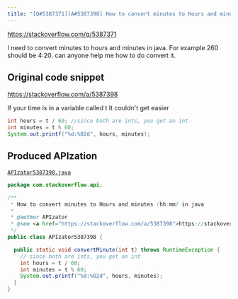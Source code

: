```yaml
---
title: "[Q#5387371][A#5387398] How to convert minutes to Hours and minutes (hh:mm) in java"
---
```


https://stackoverflow.com/q/5387371

I need to convert minutes to hours and minutes in java. For example 260 should be 4:20. can anyone help me how to do convert it.



## Original code snippet

https://stackoverflow.com/a/5387398

If your time is in a variable called t
It couldn't get easier

```java
int hours = t / 60; //since both are ints, you get an int
int minutes = t % 60;
System.out.printf("%d:%02d", hours, minutes);
```

## Produced APIzation

[`APIzator5387398.java`](/data/search/java/APIzator5387398.java)

```java
package com.stackoverflow.api;

/**
 * How to convert minutes to Hours and minutes (hh:mm) in java
 *
 * @author APIzator
 * @see <a href="https://stackoverflow.com/a/5387398">https://stackoverflow.com/a/5387398</a>
 */
public class APIzator5387398 {

  public static void convertMinute(int t) throws RuntimeException {
    // since both are ints, you get an int
    int hours = t / 60;
    int minutes = t % 60;
    System.out.printf("%d:%02d", hours, minutes);
  }
}
```